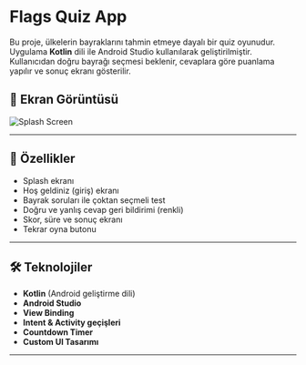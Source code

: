 #  Flags Quiz App

Bu proje, ülkelerin bayraklarını tahmin etmeye dayalı bir quiz oyunudur. Uygulama **Kotlin** dili ile Android Studio kullanılarak geliştirilmiştir. Kullanıcıdan doğru bayrağı seçmesi beklenir, cevaplara göre puanlama yapılır ve sonuç ekranı gösterilir.

## 📱 Ekran Görüntüsü

![Splash Screen](https://github.com/user-attachments/assets/424770bc-bc67-43af-86e9-b3babb124774)


---

## 🚀 Özellikler

- Splash ekranı
- Hoş geldiniz (giriş) ekranı
- Bayrak soruları ile çoktan seçmeli test
- Doğru ve yanlış cevap geri bildirimi (renkli)
- Skor, süre ve sonuç ekranı
- Tekrar oyna butonu

---

## 🛠️ Teknolojiler

- **Kotlin** (Android geliştirme dili)
- **Android Studio**
- **View Binding**
- **Intent & Activity geçişleri**
- **Countdown Timer**
- **Custom UI Tasarımı**

---


